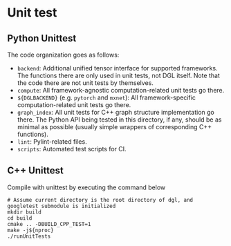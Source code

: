 Unit test
===

## Python Unittest
The code organization goes as follows:

* `backend`: Additional unified tensor interface for supported frameworks.
  The functions there are only used in unit tests, not DGL itself.  Note that
  the code there are not unit tests by themselves.
* `compute`: All framework-agnostic computation-related unit tests go there.
* `${DGLBACKEND}` (e.g. `pytorch` and `mxnet`): All framework-specific
  computation-related unit tests go there.
* `graph_index`: All unit tests for C++ graph structure implementation go
  there.  The Python API being tested in this directory, if any, should be
  as minimal as possible (usually simple wrappers of corresponding C++
  functions).
* `lint`: Pylint-related files.
* `scripts`: Automated test scripts for CI.

## C++ Unittest
Compile with unittest by executing the command below
```
# Assume current directory is the root directory of dgl, and googletest submodule is initialized
mkdir build
cd build
cmake .. -DBUILD_CPP_TEST=1
make -j${nproc}
./runUnitTests
```
